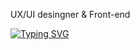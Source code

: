 UX/UI desingner & Front-end

[![Typing SVG](https://readme-typing-svg.demolab.com?font=Fira+Code&weight=600&size=25&pause=1000&color=0000008A&width=435&lines=Hi;My+Name+is+taeseong+An;My+job+is+front-end)](https://git.io/typing-svg)



